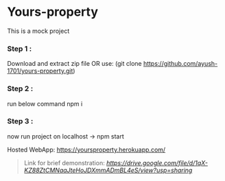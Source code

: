# Yours-property
This is a mock project

### Step 1 :
Download and extract zip file OR use:
(git clone https://github.com/ayush-1701/yours-property.git)

### Step 2 :
run below command
npm i 
### Step 3 :
now run project on localhost -> npm start

Hosted WebApp:
https://yoursproperty.herokuapp.com/

>Link for brief demonstration: 
>_https://drive.google.com/file/d/1qX-KZ88ZtCMNaaJteHoJDXmmADmBL4eS/view?usp=sharing_
